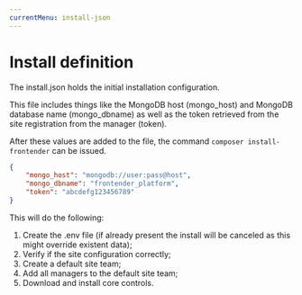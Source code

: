 ```yaml
---
currentMenu: install-json
---
```


# Install definition

The install.json holds the initial installation configuration.

This file includes things like the MongoDB host (mongo_host) and MongoDB database name (mongo_dbname)
as well as the token retrieved from the site registration from the manager (token).

After these values are added to the file, the command `composer install-frontender` can be issued.

```json
{
    "mongo_host": "mongodb://user:pass@host",
    "mongo_dbname": "frontender_platform",
    "token": "abcdefg123456789"
}
```

This will do the following:

1. Create the .env file (if already present the install will be canceled as this might override existent data);
2. Verify if the site configuration correctly;
3. Create a default site team;
4. Add all managers to the default site team;
5. Download and install core controls.
